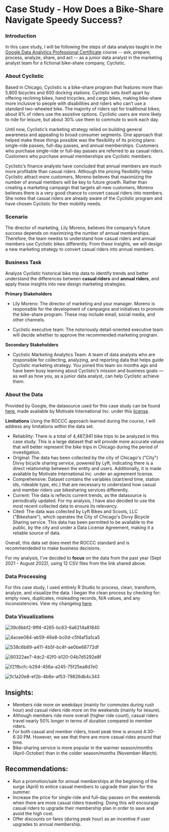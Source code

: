 # Case Study - How Does a Bike-Share Navigate Speedy Success?
### Introduction
In this case study, I will be following the steps of data analysis taught in the [Google Data Analytics Professional Certificate](https://www.coursera.org/professional-certificates/google-data-analytics?utm_source=google&utm_medium=institutions&utm_campaign=gwgsite-gDigital-paidha-sem-bk-gen-exa-glp-br-null&_ga=2.244797261.950290879.1660862123-1096932820.1658185357&_gac=1.149812676.1658444207.Cj0KCQjw8uOWBhDXARIsAOxKJ2HwpFHSnMZDJDQv74Qkx3-MUYDeY6LNt4vm-XZ9zN0puUniH0tZM0kaAlafEALw_wcB) course -- ask, prepare, process, analyze, share, and act -- as a junior data analyst in the marketing analyst team for a fictional bike-share company, Cyclistic. 

### About Cyclistic 
Based in Chicago, Cyclistic is a bike-share program that features more than 5,800 bicycles and 600 docking stations. Cyclistic sets itself apart by offering reclining bikes, hand tricycles, and cargo bikes, making bike-share more inclusive to people with disabilities and riders who can’t use a standard two-wheeled bike. The majority of riders opt for traditional bikes; about 8% of riders use the assistive options. Cyclistic users are more likely to ride for leisure, but about 30% use them to
commute to work each day. 

Until now, Cyclistic’s marketing strategy relied on building general awareness and appealing to broad consumer segments. One approach that helped make these things possible was the flexibility of its pricing plans: single-ride passes, full-day passes, and annual memberships. Customers who purchase single-ride or full-day passes are referred to as casual riders. Customers who purchase annual memberships are Cyclistic members.

Cyclistic’s finance analysts have concluded that annual members are much more profitable than casual riders. Although the pricing flexibility helps Cyclistic attract more customers, Moreno believes that maximizing the number of annual members will be key to future growth. Rather than creating a marketing campaign that targets all-new customers, Moreno believes there is a very good chance to convert casual riders into members. She notes that casual riders are already aware of the Cyclistic program and have chosen Cyclistic for their mobility needs.


### Scenario 
The director of marketing, Lily Moreno, believes the company’s future success depends on maximizing the number of annual memberships. Therefore, the team needss to understand how casual riders and annual members use Cyclistic bikes differently. From these insights, we will design a new marketing strategy to convert casual riders into annual members. 

### Business Task 
Analyze Cyclistic historical bike trip data to identify trends and better understand the differences between **casual riders** and **annual riders**, and apply these insights into new design marketing strategies. 

**Primary Stakeholders** 

- Lily Moreno: The director of marketing and your manager. Moreno is responsible for the development of campaigns
and initiatives to promote the bike-share program. These may include email, social media, and other channels.

- Cyclistic executive team: The notoriously detail-oriented executive team will decide whether to approve the
recommended marketing program.

**Secondary Stakeholders** 

- Cyclistic Marketing Analytics Team: A team of data analysts who are responsible for collecting, analyzing, and
reporting data that helps guide Cyclistic marketing strategy. You joined this team six months ago and have been busy
learning about Cyclistic’s mission and business goals — as well as how you, as a junior data analyst, can help Cyclistic
achieve them.

### About the Data
Provided by Google, the datasource used for this case study can be found [here](https://divvy-tripdata.s3.amazonaws.com/index.html), made available by Motivate International Inc. under this [license](https://ride.divvybikes.com/data-license-agreement). 

**Limitations**
Using the ROCCC approach learned during the course, I will address any limitations within the data set. 
- Reliability: There is a total of 4,487,941 bike trips to be analyzed in this case study. This is a large dataset that will provide more accurate values that will better represent the bike trips in Chicago during the period of investigation. 
- Original: The data has been collected by the city of Chicago's ("City") Divvy bicycle sharing service, powered by Lyft, indicating there is a direct relationship between the entity and users. Additionally, it is made available by Motivate International Inc. under an agreement license. 
- Comprehensive: Dataset contains the variables (start/end time, station ids, rideable type, etc.) that are necessary to understand how casual and member riders use bikesharing services differently. 
- Current: The data is reflects current trends, as the datasource is periodically updated. For my analysis, I have also decided to use the most recent collected data to ensure its relevancy. 
- Cited: The data was collected by Lyft Bikes and Scoots, LLC ("Bikeshare"), which operates the City of Chicago's Divvy Bicycle Sharing service. This data has been permitted to be available to the public, by the city and under a Data License Agreement, making it a reliable source of data. 

Overall, this data set does meet the ROCCC standard and is recommendeded to make business decisions. 

For my analysis, I've decided to **focus** on the data from the past year (Sept 2021 - August 2022), using 12 CSV files from the link shared above. 

### Data Processing
For this case study, I used entirely R Studio to process, clean, transform, analyze, and visualize the data. I began the clean process by checking for: empty rows, duplicates, misleading records, N/A values, and any inconsistencies. View my changelog [here](https://github.com/stvceyvd/Cyclistic/blob/main/Cyclistic.R).

### Data Visualizations 

![39c6bbf2-9ff4-4265-bc63-6a6214a81840](https://user-images.githubusercontent.com/109622742/197674566-c2cf67b2-bb0e-4ab7-b0c2-5b93f99a095f.png)

![4acee084-ab59-46e8-bc0d-c5f4af5a1ca5](https://user-images.githubusercontent.com/109622742/197674577-1cc3164c-d003-4017-bfaf-3094ddbd1ea4.png)

![538c6b89-a411-4b5f-bc4f-ae0be68772df](https://user-images.githubusercontent.com/109622742/197674585-12e4484f-4f3f-4d2a-b75b-1296fda99935.png)

![60322ae7-4dc2-42f0-b120-04b7d5292e8f](https://user-images.githubusercontent.com/109622742/197674594-23e53d7c-3e69-4456-a563-c959be54d71a.png)

![f21fbcfc-b294-456a-a245-75f25ea8d7e0](https://user-images.githubusercontent.com/109622742/197674600-96c25d27-4f77-42a2-a41f-5e99a44c22a5.png)

![fc1a20e8-ef2b-4b8e-af53-79826db4c343](https://user-images.githubusercontent.com/109622742/197674610-76018608-84a5-4588-9766-a529c7c463f2.png)

## Insights: 
- Members ride more on weekdays (mainly for commutes during rush hour) and casual riders ride more on the weekends (mainly for leisure). 
- Although members ride more overall (higher ride count), casual riders travel nearly 50% longer in terms of duration compared to member riders. 
- For both casual and member riders, travel peak time is around 4:30-6:30 PM. However, we see that there are more casual rides around that time.   
- Bike-sharing service is more popular in the warmer season/months (April-October) than in the colder season/months (November-March). 

## Recommendations: 
- Run a promotion/sale for annual memberships at the beginning of the surge (April) to entice casual members to upgrade their plan for the summer.  
- Increase the price for single-ride and full-day passes on the weekends when there are more casual riders traveling. Doing this will encourage casual riders to upgrade their membership plan in order to save and avoid the high cost. 
- Offer discounts on fares (during peak hour) as an incentive if user upgrades to annual membership. 

